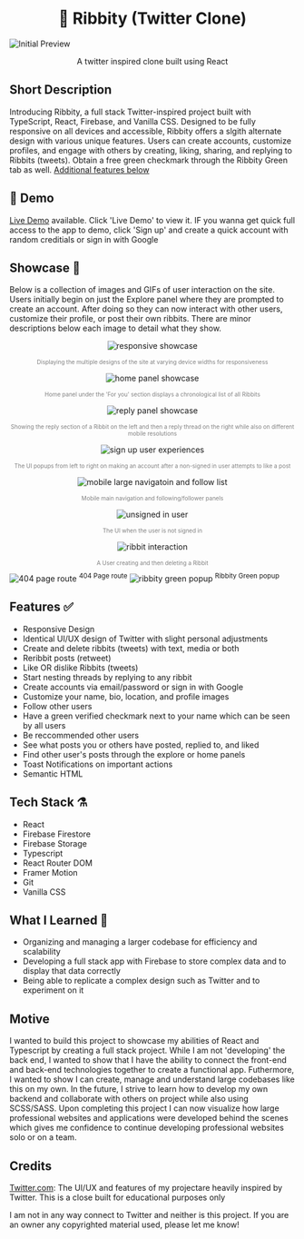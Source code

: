 <h1 align="center"> 🐸 Ribbity (Twitter Clone) </h1>
<img alt='Initial Preview' src='/src/media/FirstPreview.png'>

<p align='center'>A twitter inspired clone built using React</p>

## Short Description

Introducing Ribbity, a full stack Twitter-inspired project built with TypeScript, React, Firebase, and Vanilla CSS. Designed to be fully responsive on all devices and accessible, Ribbity offers a slgith alternate design with various unique features. Users can create accounts, customize profiles, and engage with others by creating, liking, sharing, and replying to Ribbits (tweets). Obtain a free green checkmark through the Ribbity Green tab as well. [Additional features below](https://github.com/tagtart1/ribbity/#features-)

## 🔴 Demo

[Live Demo](https://tweety-3dd86.web.app/) available. Click 'Live Demo' to view it. IF you wanna get quick full access to the app to demo, click 'Sign up' and create a quick account with random creditials or sign in with Google

## Showcase 🌟

Below is a collection of images and GIFs of user interaction on the site. Users initially begin on just the Explore panel where they are prompted to create an account. After doing so they can now interact with other users, customize their profile, or post their own ribbits. There are minor descriptions below each image to detail what they show.

<p align='center'><img alt='responsive showcase' src='/src/media/responsiveShowcase.gif'></p>
<p style="color:grey;font-size:10px;text-align:center;">Displaying the multiple designs of the site at varying device widths for responsiveness</p>
<p align='center'><img alt='home panel showcase' src='/src/media/markdownMedia/homeScreenshotFINAL.png'></p>
<p style="color:grey;font-size:10px;text-align:center;">Home panel under the 'For you' section displays a chronological list of all Ribbits</p>
<p align='center'><img alt='reply panel showcase' src='/src/media/markdownMedia/repliedExampleScreenshotFINAL.png'></p>
<p style="color:grey;font-size:10px;text-align:center;">Showing the reply section of a Ribbit on the left and then a reply thread on the right while also on different mobile resolutions</p>
<p align='center'><img alt='sign up user experiences' src='/src/media/markdownMedia/signupUX.png'></p>
<p style="color:grey;font-size:10px;text-align:center;">The UI popups from left to right on making an account after a non-signed in user attempts to like a post</p>
<p align='center'><img alt='mobile large navigatoin and follow list' src='/src/media/markdownMedia/MobileNavAndFollowFINALFINAL.png'></p>
<p style="color:grey;font-size:10px;text-align:center;" align='center'>Mobile main navigation and following/follower panels</p>
<p align='center'><img alt='unsigned in user' src='/src/media/markdownMedia/unsignUserFINAL.png'></p>
<p style="color:grey;font-size:10px;text-align:center;">The UI when the user is not signed in</p>
<p align='center'><img alt='ribbit interaction' src='/src/media/markdownMedia/ribbitInteractionEDITGIF.gif'></p>
<p style="color:grey;font-size:10px;text-align:center;">A User creating and then deleting a Ribbit</p>
<span align='center'><img alt='404 page route' src='/src/media/markdownMedia/invalidRouteFINAL.png'></span>
<span align='center'><sup align='center'>404 Page route</sup></span>
<span align='center'><img alt='ribbity green popup' src='/src/media/markdownMedia/ribbityGreenPopupFINAL.png'></span>
<span align='center'><sup align='center'>Ribbity Green popup</sup></span>

## Features ✅

- Responsive Design
- Identical UI/UX design of Twitter with slight personal adjustments
- Create and delete ribbits (tweets) with text, media or both
- Reribbit posts (retweet)
- Like OR dislike Ribbits (tweets)
- Start nesting threads by replying to any ribbit
- Create accounts via email/password or sign in with Google
- Customize your name, bio, location, and profile images
- Follow other users
- Have a green verified checkmark next to your name which can be seen by all users
- Be reccommended other users
- See what posts you or others have posted, replied to, and liked
- Find other user's posts through the explore or home panels
- Toast Notifications on important actions
- Semantic HTML

## Tech Stack ⚗️

- React
- Firebase Firestore
- Firebase Storage
- Typescript
- React Router DOM
- Framer Motion
- Git
- Vanilla CSS

## What I Learned 📖

- Organizing and managing a larger codebase for efficiency and scalability
- Developing a full stack app with Firebase to store complex data and to display that data correctly
- Being able to replicate a complex design such as Twitter and to experiment on it

## Motive

I wanted to build this project to showcase my abilities of React and Typescript by creating a full stack project. While I am not 'developing' the back end, I wanted to show that I have the ability to connect the front-end and back-end technologies together to create a functional app. Futhermore, I wanted to show I can create, manage and understand large codebases like this on my own. In the future, I strive to learn how to develop my own backend and collaborate with others on project while also using SCSS/SASS. Upon completing this project I can now visualize how large professional websites and applications were developed behind the scenes which gives me confidence to continue developing professional websites solo or on a team.

## Credits

[Twitter.com](https://twitter.com): The UI/UX and features of my projectare heavily inspired by Twitter. This is a close built for educational purposes only

I am not in any way connect to Twitter and neither is this project. If you are an owner any copyrighted material used, please let me know!
